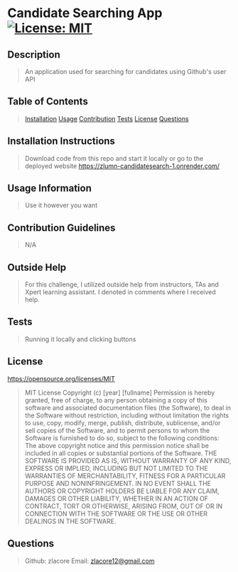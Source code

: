 # Candidate Searching App [![License: MIT](https://img.shields.io/badge/License-MIT-yellow.svg)](https://opensource.org/licenses/MIT)


## Description

> An application used for searching for candidates using Github's user API

## Table of Contents
> [Installation](#Installation-instructions)
> [Usage](#usage-information)
> [Contribution](#contribution-guidelines)
> [Tests](#tests)
> [License](#License)
> [Questions](#questions)


## Installation Instructions

> Download code from this repo and start it locally or go to the deployed website
> https://zlumn-candidatesearch-1.onrender.com/



## Usage Information

> Use it however you want



## Contribution Guidelines

> N/A

## Outside Help

> For this challenge, I utilized outside help from instructors, TAs and Xpert learning assistant. I denoted in comments where I received help.

## Tests

> Running it locally and clicking buttons


## License 
https://opensource.org/licenses/MIT
> MIT License Copyright (c) [year] [fullname] Permission is hereby granted, free of charge, to any person obtaining a copy of this software and associated documentation files (the Software), to deal in the Software without restriction, including without limitation the rights to use, copy, modify, merge, publish, distribute, sublicense, and/or sell copies of the Software, and to permit persons to whom the Software is furnished to do so, subject to the following conditions: The above copyright notice and this permission notice shall be included in all copies or substantial portions of the Software. THE SOFTWARE IS PROVIDED AS IS, WITHOUT WARRANTY OF ANY KIND, EXPRESS OR IMPLIED, INCLUDING BUT NOT LIMITED TO THE WARRANTIES OF MERCHANTABILITY, FITNESS FOR A PARTICULAR PURPOSE AND NONINFRINGEMENT. IN NO EVENT SHALL THE AUTHORS OR COPYRIGHT HOLDERS BE LIABLE FOR ANY CLAIM, DAMAGES OR OTHER LIABILITY, WHETHER IN AN ACTION OF CONTRACT, TORT OR OTHERWISE, ARISING FROM, OUT OF OR IN CONNECTION WITH THE SOFTWARE OR THE USE OR OTHER DEALINGS IN THE SOFTWARE. 


## Questions

> Github: zlacore         Email: zlacore12@gmail.com



